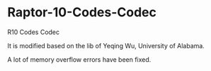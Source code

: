 # Raptor-10-Codes-Codec
R10 Codes Codec

It is modified based on the lib of Yeqing Wu, University of Alabama.

A lot of memory overflow errors have been fixed.
